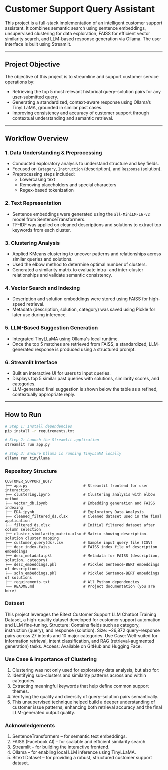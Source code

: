 # Customer Support Query Assistant
This project is a full-stack implementation of an intelligent customer support assistant. It combines semantic search using sentence embeddings, unsupervised clustering for data exploration, FAISS for efficient vector similarity search, and LLM-based response generation via Ollama. The user interface is built using Streamlit.

---

## Project Objective
The objective of this project is to streamline and support customer service operations by:
- Retrieving the top 5 most relevant historical query–solution pairs for any user-submitted query.
- Generating a standardized, context-aware response using Ollama’s TinyLLaMA, grounded in similar past cases.
- Improving consistency and accuracy of customer support through contextual understanding and semantic retrieval.

---

## Workflow Overview
### 1. Data Understanding & Preprocessing
- Conducted exploratory analysis to understand structure and key fields.
- Focused on `Category`, `Instruction` (description), and `Response` (solution).
- Preprocessing steps included:
  - Lowercasing text
  - Removing placeholders and special characters
  - Regex-based tokenization
### 2. Text Representation
- Sentence embeddings were generated using the `all-MiniLM-L6-v2` model from SentenceTransformers.
- TF-IDF was applied on cleaned descriptions and solutions to extract top keywords from each cluster.
### 3. Clustering Analysis
- Applied KMeans clustering to uncover patterns and relationships across similar queries and solutions.
- Used the elbow method to determine optimal number of clusters.
- Generated a similarity matrix to evaluate intra- and inter-cluster relationships and validate semantic consistency.
### 4. Vector Search and Indexing
- Description and solution embeddings were stored using FAISS for high-speed retrieval.
- Metadata (description, solution, category) was saved using Pickle for later use during inference.
### 5. LLM-Based Suggestion Generation
- Integrated TinyLLaMA using Ollama's local runtime.
- Once the top 5 matches are retrieved from FAISS, a standardized, LLM-generated response is produced using a structured prompt.
### 6. Streamlit Interface
- Built an interactive UI for users to input queries.
- Displays top 5 similar past queries with solutions, similarity scores, and categories.
- LLM-generated final suggestion is shown below the table as a refined, contextually appropriate reply.

---

## How to Run

```bash
# Step 1: Install dependencies
pip install -r requirements.txt

# Step 2: Launch the Streamlit application
streamlit run app.py

# Step 3: Ensure Ollama is running TinyLLaMA locally
ollama run tinyllama
```
### Repository Structure
```text
CUSTOMER_SUPPORT_BOT/
├── app.py                         # Streamlit frontend for user interaction
├── clustering.ipynb               # Clustering analysis with elbow method
├── vector_db.ipynb                # Embedding generation and FAISS indexing
├── EDA.ipynb                      # Exploratory Data Analysis
├── cleaned_filtered_ds.xlsx       # Cleaned dataset used in the final application
├── filtered_ds.xlsx               # Initial filtered dataset after column selection
├── cluster_similarity_matrix.xlsx # Matrix showing description-solution cluster mapping
├── customer_query(ds).csv         # Sample input query file (CSV)
├── desc_index.faiss               # FAISS index file of description embeddings
├── desc_metadata.pkl              # Metadata for FAISS (description, solution, category)
├── desc_embeddings.pkl            # Pickled Sentence-BERT embeddings of descriptions
├── soln_embeddings.pkl            # Pickled Sentence-BERT embeddings of solutions
├── requirements.txt               # All Python dependencies
└── README.md                      # Project documentation (you are here)
```

### Dataset
This project leverages the Bitext Customer Support LLM Chatbot Training Dataset, a high-quality dataset developed for customer support automation and LLM fine-tuning.
Structure: Contains fields such as category, instruction (query), and response (solution).
Size: ~26,872 query–response pairs across 27 intents and 10 major categories.
Use Case: Well-suited for information retrieval, intent classification, and RAG (retrieval-augmented generation) tasks.
Access: Available on GitHub and Hugging Face.

### Use Case & Importance of Clustering
1. Clustering was not only used for exploratory data analysis, but also for:
2. Identifying sub-clusters and similarity patterns across and within categories.
3. Extracting meaningful keywords that help define common support themes.
4. Verifying the quality and diversity of query–solution pairs semantically.
5. This unsupervised technique helped build a deeper understanding of customer issue patterns, enhancing both retrieval accuracy and the final LLM-generated output quality.

### Acknowledgements
1. SentenceTransformers – for semantic text embeddings.
2. FAISS (Facebook AI) – for scalable and efficient similarity search.
3. Streamlit – for building the interactive frontend.
4. Ollama – for enabling local LLM inference using TinyLLaMA.
5. Bitext Dataset – for providing a robust, structured customer support dataset.
